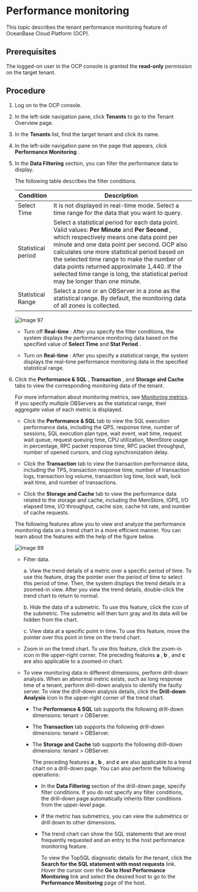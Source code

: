 Performance monitoring
===========================================

This topic describes the tenant performance monitoring feature of OceanBase Cloud Platform (OCP).

Prerequisites
----------------------------------

The logged-on user in the OCP console is granted the **read-only** permission on the target tenant.

Procedure
------------------------------

1. Log on to the OCP console.

2. In the left-side navigation pane, click **Tenants** to go to the Tenant Overview page.

3. In the **Tenants** list, find the target tenant and click its name.

4. In the left-side navigation pane on the page that appears, click **Performance Monitoring** .

5. In the **Data Filtering** section, you can filter the performance data to display.

   The following table describes the filter conditions.

   |   **Condition**    |                                                                                                                                                                                                                **Description**                                                                                                                                                                                                                 |
   |--------------------|------------------------------------------------------------------------------------------------------------------------------------------------------------------------------------------------------------------------------------------------------------------------------------------------------------------------------------------------------------------------------------------------------------------------------------------------|
   | Select Time        | It is not displayed in real-time mode.  Select a time range for the data that you want to query.                                                                                                                                                                                                                                                                                                                               |
   | Statistical period | Select a statistical period for each data point. Valid values: **Per Minute** and **Per Second** , which respectively means one data point per minute and one data point per second.  OCP also calculates one more statistical period based on the selected time range to make the number of data points returned approximate 1,440. If the selected time range is long, the statistical period may be longer than one minute. |
   | Statistical Range  | Select a zone or an OBServer in a zone as the statistical range. By default, the monitoring data of all zones is collected.                                                                                                                                                                                                                                                                                                                    |

   ![Image 97](https://help-static-aliyun-doc.aliyuncs.com/assets/img/en-US/4324633561/p440469.png)

   * Turn off **Real-time** : After you specify the filter conditions, the system displays the performance monitoring data based on the specified value of **Select Time** and **Stat Period** .

   * Turn on **Real-time** : After you specify a statistical range, the system displays the real-time performance monitoring data in the specified statistical range.

6. Click the **Performance \& SQL** , **Transaction** , and **Storage and Cache** tabs to view the corresponding monitoring data of the tenant.

   For more information about monitoring metrics, see [Monitoring metrics](../13.appendix-2/8.monitoring-metrics.md). If you specify multiple OBServers as the statistical range, their aggregate value of each metric is displayed.
   * Click the **Performance \& SQL** tab to view the SQL execution performance data, including the QPS, response time, number of sessions, SQL execution plan type, wait event, wait time, request wait queue, request queuing time, CPU utilization, MemStore usage in percentage, RPC packet response time, RPC packet throughput, number of opened cursors, and clog synchronization delay.

   * Click the **Transaction** tab to view the transaction performance data, including the TPS, transaction response time, number of transaction logs, transaction log volume, transaction log time, lock wait, lock wait time, and number of transactions.

   * Click the **Storage and Cache** tab to view the performance data related to the storage and cache, including the MemStore, IOPS, I/O elapsed time, I/O throughput, cache size, cache hit rate, and number of cache requests.

   The following features allow you to view and analyze the performance monitoring data on a trend chart in a more efficient manner. You can learn about the features with the help of the figure below.

   ![Image 99](https://help-static-aliyun-doc.aliyuncs.com/assets/img/en-US/4324633561/p440470.png)
   * Filter data.

     a. View the trend details of a metric over a specific period of time. To use this feature, drag the pointer over the period of time to select this period of time. Then, the system displays the trend details in a zoomed-in view. After you view the trend details, double-click the trend chart to return to normal.

     b. Hide the data of a submetric. To use this feature, click the icon of the submetric. The submetric will then turn gray and its data will be hidden from the chart.

     c. View data at a specific point in time. To use this feature, move the pointer over this point in time on the trend chart.

   * Zoom in on the trend chart. To use this feature, click the zoom-in icon in the upper-right corner. The preceding features **a** , **b** , and **c** are also applicable to a zoomed-in chart.

   * To view monitoring data in different dimensions, perform drill-down analysis. When an abnormal metric exists, such as long response time of a tenant, perform drill-down analysis to identify the faulty server. To view the drill-down analysis details, click the **Drill-down Analysis** icon in the upper-right corner of the trend chart.

     * The **Performance \& SQL** tab supports the following drill-down dimensions: tenant \> OBServer.

     * The **Transaction** tab supports the following drill-down dimensions: tenant \> OBServer.

     * The **Storage and Cache** tab supports the following drill-down dimensions: tenant \> OBServer.

       The preceding features **a** , **b** , and **c** are also applicable to a trend chart on a drill-down page. You can also perform the following operations:
       * In the **Data Filtering** section of the drill-down page, specify filter conditions. If you do not specify any filter conditions, the drill-down page automatically inherits filter conditions from the upper-level page.

       * If the metric has submetrics, you can view the submetrics or drill down to other dimensions.

       * The trend chart can show the SQL statements that are most frequently requested and an entry to the host performance monitoring feature.

         To view the TopSQL diagnostic details for the tenant, click the **Search for the SQL statement with most requests** link. Hover the cursor over the **Go to Host Performance Monitoring** link and select the desired host to go to the **Performance Monitoring** page of the host.
